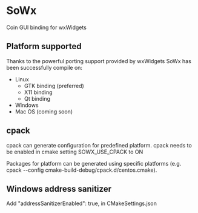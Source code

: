 # SoWx
Coin GUI binding for wxWidgets

## Platform supported

Thanks to the powerful porting support provided by wxWidgets SoWx has been successfully compile on:

 - Linux
   - GTK binding (preferred)
   - X11 binding
   - Qt binding
 - Windows
 - Mac OS (coming soon)

## cpack 

cpack can generate configuration for predefined platform.
cpack needs to be enabled in cmake setting SOWX_USE_CPACK to ON

Packages for platform can be generated using specific platforms 
(e.g. cpack --config cmake-build-debug/cpack.d/centos.cmake).


## Windows address sanitizer
Add 
	"addressSanitizerEnabled": true,
in CMakeSettings.json
